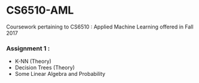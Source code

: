 # CS6510-AML
Coursework pertaining to CS6510 : Applied Machine Learning offered in Fall 2017

### Assignment 1 : 

+ K-NN (Theory) 
+ Decision Trees (Theory) 
+ Some Linear Algebra and Probability
